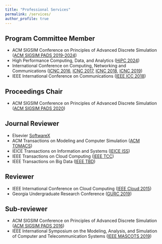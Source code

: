 ```yaml
---
title: "Professional Services"
permalink: /services/
author_profile: true
---
```


## Program Committee Member 
* ACM SIGSIM Conference on Principles of Advanced Discrete Simulation ([ACM SIGSIM PADS 2019-2024](https://www.acm-sigsim-pads.org/))
* High Performance Computing, Data, and Analytics ([HiPC 2024](https://www.hipc.org/))
* International Conference on Computing, Networking and Communications ([ICNC 2016](http://www.conf-icnc.org/2016/), [ICNC 2017](http://www.conf-icnc.org/2017/), [ICNC 2018](http://www.conf-icnc.org/2018/), [ICNC 2019](http://www.conf-icnc.org/2019/))
* IEEE International Conference on Communications ([IEEE ICC 2018](http://icc2018.ieee-icc.org/))

## Proceedings Chair
* ACM SIGSIM Conference on Principles of Advanced Discrete Simulation ([ACM SIGSIM PADS 2020](https://www.acm-sigsim-pads.org/)) 

## Journal Reviewer
* Elsevier [SoftwareX](https://www.journals.elsevier.com/softwarex)
* ACM Transactions on Modeling and Computer Simulation ([ACM TOMACS](https://tomacs.acm.org/))
* IEICE Transactions on Information and Systems ([IEICE ISS](https://www.ieice.org/eng/shiori/mokuji_iss.html))
* IEEE Transactions on Cloud Computing ([IEEE TCC](https://www.computer.org/web/tcc))
* IEEE Transactions on Big Data ([IEEE TBD](https://www.computer.org/web/tbd))

## Reviewer
* IEEE International Conference on Cloud Computing ([IEEE Cloud 2015](https://ieeexplore.ieee.org/xpl/mostRecentIssue.jsp?punumber=7194474))
* Georgia Undergraduate Research Conference ([GURC 2019](https://digitalcommons.northgeorgia.edu/gurc/))

## Sub-reviewer
* ACM SIGSIM Conference on Principles of Advanced Discrete Simulation ([ACM SIGSIM PADS 2016](https://www.acm-sigsim-pads.org/))
* IEEE International Symposium on the Modeling, Analysis, and Simulation of Computer and Telecommunication Systems ([IEEE MASCOTS 2019](https://sites.google.com/view/mascots-2019))
